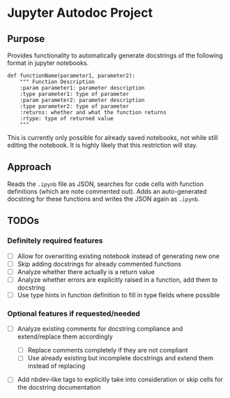 # Jupyter Autodoc Project
## Purpose
Provides functionality to automatically generate docstrings of the following format in jupyter notebooks.
```
def functionName(parameter1, parameter2):
    """ Function Description
    :param parameter1: parameter description
    :type parameter1: type of parameter
    :param parameter2: parameter description
    :type parameter2: type of parameter
    :returns: whether and what the function returns
    :rtype: type of returned value
    """
```
This is currently only possible for already saved notebooks, not while still editing the notebook. It is highly likely that this restriction will stay.

## Approach
Reads the ``.ipynb`` file as JSON, searches for code cells with function definitions (which are note commented out). Adds an auto-generated docstring for these functions and writes the JSON again as ``.ipynb``.

## TODOs

### Definitely required features
- [ ] Allow for overwriting existing notebook instead of generating new one
- [ ] Skip adding docstrings for already commented functions
- [ ] Analyze whether there actually is a return value
- [ ] Analyze whether errors are explicitly raised in a function, add them to docstring
- [ ] Use type hints in function definition to fill in type fields where possible

### Optional features if requested/needed
- [ ] Analyze existing comments for docstring compliance and extend/replace them accordingly
  - [ ] Replace comments completely if they are not compliant
  - [ ] Use already existing but incomplete docstrings and extend them instead of replacing
- [ ] Add nbdev-like tags to explicitly take into consideration or skip cells for the docstring documentation
 